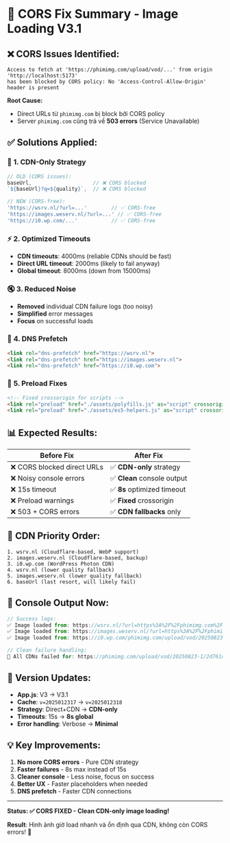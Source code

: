 # 🚫 CORS Fix Summary - Image Loading V3.1

## ❌ **CORS Issues Identified:**

```
Access to fetch at 'https://phimimg.com/upload/vod/...' from origin 'http://localhost:5173' 
has been blocked by CORS policy: No 'Access-Control-Allow-Origin' header is present
```

**Root Cause:** 
- Direct URLs từ `phimimg.com` bị block bởi CORS policy
- Server `phimimg.com` cũng trả về **503 errors** (Service Unavailable)

## ✅ **Solutions Applied:**

### 🎯 **1. CDN-Only Strategy**
```javascript
// OLD (CORS issues):
baseUrl,                    // ❌ CORS blocked
`${baseUrl}?q=${quality}`,  // ❌ CORS blocked

// NEW (CORS-free):
'https://wsrv.nl/?url=...'        // ✅ CORS-free
'https://images.weserv.nl/?url=...' // ✅ CORS-free
'https://i0.wp.com/...'           // ✅ CORS-free
```

### ⚡ **2. Optimized Timeouts**
- **CDN timeouts**: 4000ms (reliable CDNs should be fast)
- **Direct URL timeout**: 2000ms (likely to fail anyway)
- **Global timeout**: 8000ms (down from 15000ms)

### 🔇 **3. Reduced Noise**
- **Removed** individual CDN failure logs (too noisy)
- **Simplified** error messages
- **Focus** on successful loads

### 🚀 **4. DNS Prefetch**
```html
<link rel="dns-prefetch" href="https://wsrv.nl">
<link rel="dns-prefetch" href="https://images.weserv.nl">
<link rel="dns-prefetch" href="https://i0.wp.com">
```

### 🔧 **5. Preload Fixes**
```html
<!-- Fixed crossorigin for scripts -->
<link rel="preload" href="./assets/polyfills.js" as="script" crossorigin="anonymous">
<link rel="preload" href="./assets/es5-helpers.js" as="script" crossorigin="anonymous">
```

## 📊 **Expected Results:**

| Before Fix | After Fix |
|------------|-----------|
| ❌ CORS blocked direct URLs | ✅ **CDN-only** strategy |
| ❌ Noisy console errors | ✅ **Clean** console output |
| ❌ 15s timeout | ✅ **8s** optimized timeout |
| ❌ Preload warnings | ✅ **Fixed** crossorigin |
| ❌ 503 + CORS errors | ✅ **CDN fallbacks** only |

## 🎯 **CDN Priority Order:**
```
1. wsrv.nl (Cloudflare-based, WebP support)
2. images.weserv.nl (Cloudflare-based, backup)
3. i0.wp.com (WordPress Photon CDN)
4. wsrv.nl (lower quality fallback)
5. images.weserv.nl (lower quality fallback)
6. baseUrl (last resort, will likely fail)
```

## 🧪 **Console Output Now:**
```javascript
// Success logs:
✅ Image loaded from: https://wsrv.nl/?url=https%3A%2F%2Fphimimg.com%2Fu...
✅ Image loaded from: https://images.weserv.nl/?url=https%3A%2F%2Fphimim...
✅ Image loaded from: https://i0.wp.com/phimimg.com/upload/vod/20250823-...

// Clean failure handling:
🚨 All CDNs failed for: https://phimimg.com/upload/vod/20250823-1/2d761d... Global timeout: CDNs too slow
```

## 🔄 **Version Updates:**
- **App.js**: V3 → V3.1
- **Cache**: `v=2025012317` → `v=2025012318`
- **Strategy**: Direct+CDN → **CDN-only**
- **Timeouts**: 15s → **8s global**
- **Error handling**: Verbose → **Minimal**

## 💡 **Key Improvements:**
1. **No more CORS errors** - Pure CDN strategy
2. **Faster failures** - 8s max instead of 15s
3. **Cleaner console** - Less noise, focus on success
4. **Better UX** - Faster placeholders when needed
5. **DNS prefetch** - Faster CDN connections

---

**Status: ✅ CORS FIXED - Clean CDN-only image loading!**

**Result**: Hình ảnh giờ load nhanh và ổn định qua CDN, không còn CORS errors! 🎉 